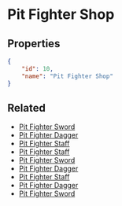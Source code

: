 # Pit Fighter Shop

<no description available>

## Properties

```json
{
    "id": 10,
    "name": "Pit Fighter Shop"
}
```

## Related

- [Pit Fighter Sword](../items/609-pit-fighter-sword.md)
- [Pit Fighter Dagger](../items/612-pit-fighter-dagger.md)
- [Pit Fighter Staff](../items/615-pit-fighter-staff.md)
- [Pit Fighter Staff](../items/614-pit-fighter-staff.md)
- [Pit Fighter Sword](../items/608-pit-fighter-sword.md)
- [Pit Fighter Dagger](../items/611-pit-fighter-dagger.md)
- [Pit Fighter Staff](../items/613-pit-fighter-staff.md)
- [Pit Fighter Dagger](../items/610-pit-fighter-dagger.md)
- [Pit Fighter Sword](../items/607-pit-fighter-sword.md)

